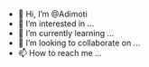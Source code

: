 - 👋 Hi, I’m @Adimoti
- 👀 I’m interested in ...
- 🌱 I’m currently learning ...
- 💞️ I’m looking to collaborate on ...
- 📫 How to reach me ...

<!---
Adimoti/Adimoti is a ✨ special ✨ repository because its `README.md` (this file) appears on your GitHub profile.
You can click the Preview link to take a look at your changes.
--->
